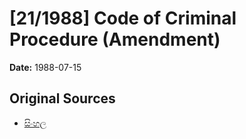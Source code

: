 # [21/1988] Code of Criminal Procedure (Amendment)

**Date:** 1988-07-15

## Original Sources

- [සිංහල](https://documents.gov.lk/view/acts/1988/7/21-1988_S.pdf)

